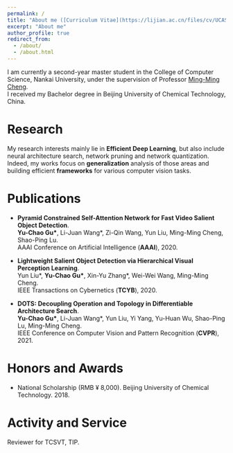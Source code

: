 ```yaml
---
permalink: /
title: "About me ([Curriculum Vitae](https://lijian.ac.cn/files/cv/UCAS_PhD_lijian.pdf))"
excerpt: "About me"
author_profile: true
redirect_from: 
  - /about/
  - /about.html
---
```

I am currently a second-year master student in the College of Computer Science, Nankai University, under the supervision of Professor [ Ming-Ming Cheng](https://mmcheng.net/cmm/).<br>
I received my Bachelor degree in Beijing University of Chemical Technology, China. 

# Research
My research interests mainly lie in **Efficient Deep Learning**, but also include neural architecture search, network pruning and network quantization. <br>
Indeed, my works focus on **generalization** analysis of those areas and building efficient  **frameworks** for various computer vision tasks.

# Publications
* <b>Pyramid Constrained Self-Attention Network for Fast Video Salient Object Detection</b>. <br>
<b>Yu-Chao Gu\*</b>, Li-Juan Wang\*, Zi-Qin Wang, Yun Liu, Ming-Ming Cheng, Shao-Ping Lu.  <br>
AAAI Conference on Artificial Intelligence (**AAAI**), 2020.<br>

* <b>Lightweight Salient Object Detection  via Hierarchical Visual Perception Learning</b>. <br>
Yun Liu\*, <b>Yu-Chao Gu\*</b>, Xin-Yu Zhang\*, Wei-Wei Wang, Ming-Ming Cheng.  <br>
IEEE Transactions on Cybernetics (**TCYB**), 2020.<br>

* <b>DOTS: Decoupling Operation and Topology in Differentiable Architecture Search</b>. <br>
<b>Yu-Chao Gu\*</b>, Li-Juan Wang\*, Yun Liu, Yi Yang, Yu-Huan Wu, Shao-Ping Lu, Ming-Ming Cheng.  <br>
IEEE Conference on Computer Vision and Pattern Recognition (**CVPR**), 2021.<br>

# Honors and Awards
* National Scholarship (RMB &yen; 8,000). Beijing University of Chemical Technology. 2018.

# Activity and Service
Reviewer for TCSVT, TIP.
<!---Experience--->
